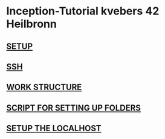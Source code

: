 # Inception-Tutorial kvebers 42 Heilbronn

## [SETUP](https://github.com/kvebers/Inception-Tutorial/blob/main/tutorial/PART_1_SETUP.md)

## [SSH](https://github.com/kvebers/Inception-Tutorial/blob/main/tutorial/PART_2.md) 

## [WORK STRUCTURE](https://github.com/kvebers/Inception-Tutorial/blob/main/tutorial/PART_3.md)

## [SCRIPT FOR SETTING UP FOLDERS](https://github.com/kvebers/Inception-Tutorial/blob/main/tutorial/autosetup.sh)

## [SETUP THE LOCALHOST](https://github.com/kvebers/Inception-Tutorial/blob/main/tutorial/PART_4.md)

